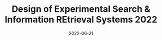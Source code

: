 ---
title: Design of Experimental Search & Information REtrieval Systems 2022
website: https://desires.dei.unipd.it/2022/
category: information-retrieval
timezone: AoE
date: 2022-06-21
published: 2022-06-21
updated: 2022-06-21
important_dates:
    - title: Submission Deadline
      date: 2022-07-04 23:59:59
---